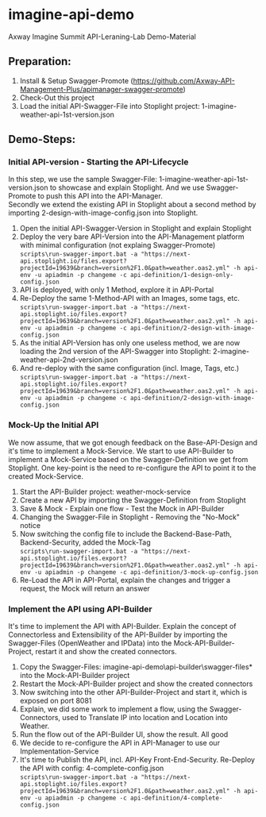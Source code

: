 # imagine-api-demo
Axway Imagine Summit API-Leraning-Lab Demo-Material

## Preparation:
1. Install & Setup Swagger-Promote (https://github.com/Axway-API-Management-Plus/apimanager-swagger-promote)
2. Check-Out this project
3. Load the initial API-Swagger-File into Stoplight project: 1-imagine-weather-api-1st-version.json

## Demo-Steps:

### Initial API-version - Starting the API-Lifecycle
In this step, we use the sample Swagger-File: 1-imagine-weather-api-1st-version.json to showcase and explain Stoplight. And we use Swagger-Promote to push this API into the API-Manager.  
Secondly we extend the existing API in Stoplight about a second method by importing 2-design-with-image-config.json into Stoplight.  

1. Open the initial API-Swagger-Version in Stoplight and explain Stoplight  
2. Deploy the very bare API-Version into the API-Management platform with minimal configuration (not explaing Swagger-Promote)  
``
scripts\run-swagger-import.bat -a "https://next-api.stoplight.io/files.export?projectId=19639&branch=version%2F1.0&path=weather.oas2.yml" -h api-env -u apiadmin -p changeme -c api-definition/1-design-only-config.json
``
3. API is deployed, with only 1 Method, explore it in API-Portal  
4. Re-Deploy the same 1-Method-API with an Images, some tags, etc.  
``
scripts\run-swagger-import.bat -a "https://next-api.stoplight.io/files.export?projectId=19639&branch=version%2F1.0&path=weather.oas2.yml" -h api-env -u apiadmin -p changeme -c api-definition/2-design-with-image-config.json
``
4. As the initial API-Version has only one useless method, we are now loading the 2nd version of the API-Swagger into Stoplight: 2-imagine-weather-api-2nd-version.json  
5. And re-deploy with the same configuration (incl. Image, Tags, etc.)  
``
scripts\run-swagger-import.bat -a "https://next-api.stoplight.io/files.export?projectId=19639&branch=version%2F1.0&path=weather.oas2.yml" -h api-env -u apiadmin -p changeme -c api-definition/2-design-with-image-config.json
``

### Mock-Up the Initial API
We now assume, that we got enough feedback on the Base-API-Design and it's time to implement a Mock-Service. We start to use API-Builder to implement a Mock-Service based on the Swagger-Definition we get from Stoplight. One key-point is the need to re-configure the API to point it to the created Mock-Service.  

1. Start the API-Builder project: weather-mock-service
2. Create a new API by importing the Swagger-Definition from Stoplight
3. Save & Mock - Explain one flow - Test the Mock in API-Builder
4. Changing the Swagger-File in Stoplight - Removing the "No-Mock" notice
5. Now switching the config file to include the Backend-Base-Path, Backend-Security, added the Mock-Tag  
``
scripts\run-swagger-import.bat -a "https://next-api.stoplight.io/files.export?projectId=19639&branch=version%2F1.0&path=weather.oas2.yml" -h api-env -u apiadmin -p changeme -c api-definition/3-mock-up-config.json
``
6. Re-Load the API in API-Portal, explain the changes and trigger a request, the Mock will return an answer  

### Implement the API using API-Builder
It's time to implement the API with API-Builder. Explain the concept of Connectorless and Extensibility of the API-Builder by importing the Swagger-Files (OpenWeather and IPData) into the Mock-API-Builder-Project, restart it and show the created connectors.

1. Copy the Swagger-Files: imagine-api-demo\api-builder\swagger-files\* into the Mock-API-Builder project
2. Restart the Mock-API-Builder project and show the created connectors
3. Now switching into the other API-Builder-Project and start it, which is exposed on port 8081
4. Explain, we did some work to implement a flow, using the Swagger-Connectors, used to Translate IP into location and Location into Weather.
5. Run the flow out of the API-Builder UI, show the result. All good
6. We decide to re-configure the API in API-Manager to use our Implementation-Service
7. It's time to Publish the API, incl. API-Key Front-End-Security. Re-Deploy the API with config: 4-complete-config.json  
``
scripts\run-swagger-import.bat -a "https://next-api.stoplight.io/files.export?projectId=19639&branch=version%2F1.0&path=weather.oas2.yml" -h api-env -u apiadmin -p changeme -c api-definition/4-complete-config.json
``

